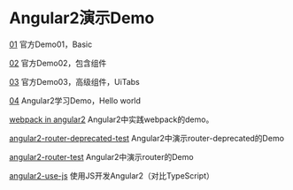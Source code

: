 # Angular2演示Demo


[01](https://github.com/hstarorg/HstarDemoProject/tree/master/angular2_demo/01)  官方Demo01，Basic

[02](https://github.com/hstarorg/HstarDemoProject/tree/master/angular2_demo/02)  官方Demo02，包含组件

[03](https://github.com/hstarorg/HstarDemoProject/tree/master/angular2_demo/03)  官方Demo03，高级组件，UiTabs

[04](https://github.com/hstarorg/HstarDemoProject/tree/master/angular2_demo/04)  Angular2学习Demo，Hello world

[webpack in angular2](https://github.com/hstarorg/HstarDemoProject/tree/master/angular2_demo/webpack-in-angular2)  Angular2中实践webpack的demo。

[angular2-router-deprecated-test](https://github.com/hstarorg/HstarDemoProject/tree/master/angular2_demo/angular2-router-deprecated-test) Angular2中演示router-deprecated的Demo

[angular2-router-test](https://github.com/hstarorg/HstarDemoProject/tree/master/angular2_demo/angular2-router-test) Angular2中演示router的Demo

[angular2-use-js](https://github.com/hstarorg/HstarDemoProject/tree/master/angular2_demo/angular2-use-js) 使用JS开发Angular2（对比TypeScript）